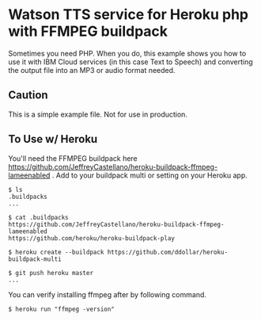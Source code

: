 Watson TTS service for Heroku php with FFMPEG buildpack 
=======================

Sometimes you need PHP. When you do, this example shows you how to use it with IBM Cloud services (in this case Text to Speech) and converting the output file into an MP3 or audio format needed.

Caution
-----

This is a simple example file. Not for use in production.


To Use w/ Heroku
-----

You'll need the FFMPEG buildpack here https://github.com/JeffreyCastellano/heroku-buildpack-ffmpeg-lameenabled . Add to your buildpack multi or setting on your Heroku app. 

    $ ls
    .buildpacks
    ...
    
    $ cat .buildpacks
    https://github.com/JeffreyCastellano/heroku-buildpack-ffmpeg-lameenabled
    https://github.com/heroku/heroku-buildpack-play

    $ heroku create --buildpack https://github.com/ddollar/heroku-buildpack-multi

    $ git push heroku master
    ...

You can verify installing ffmpeg after by following command.

    $ heroku run "ffmpeg -version"
